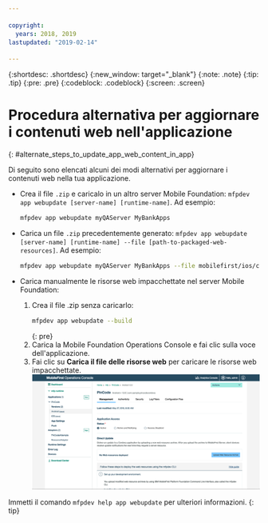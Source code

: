 ```yaml
---

copyright:
  years: 2018, 2019
lastupdated: "2019-02-14"

---
```


{:shortdesc: .shortdesc}
{:new_window: target="_blank"}
{:note: .note}
{:tip: .tip}
{:pre: .pre}
{:codeblock: .codeblock}
{:screen: .screen}

# Procedura alternativa per aggiornare i contenuti web nell'applicazione
{: #alternate_steps_to_update_app_web_content_in_app}

Di seguito sono elencati alcuni dei modi alternativi per aggiornare i contenuti web nella tua applicazione.

* Crea il file `.zip` e caricalo in un altro server Mobile Foundation: `mfpdev app webupdate [server-name] [runtime-name]`.
  Ad esempio:
  ```bash
  mfpdev app webupdate myQAServer MyBankApps
  ```

* Carica un file `.zip` precedentemente generato: `mfpdev app webupdate [server-name] [runtime-name] --file [path-to-packaged-web-resources]`.
  Ad esempio:
  ```bash
  mfpdev app webupdate myQAServer MyBankApps --file mobilefirst/ios/com.mfp.myBankApp-1.0.1.zip
  ```

* Carica manualmente le risorse web impacchettate nel server Mobile Foundation:
  1. Crea il file .zip senza caricarlo:
      ```bash
      mfpdev app webupdate --build
      ```
      {: pre}
  2. Carica la Mobile Foundation Operations Console e fai clic sulla voce dell'applicazione.
  3. Fai clic su **Carica il file delle risorse web** per caricare le risorse web impacchettate.    
      ![Carica il file .zip dell'aggiornamento diretto dalla console](images/upload-direct-update-package.png)

Immetti il comando `mfpdev help app webupdate` per ulteriori informazioni.
{: tip}
